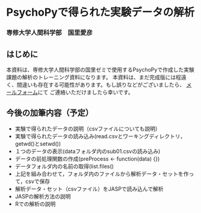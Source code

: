 # PsychoPyで得られた実験データの解析
### 専修大学人間科学部　国里愛彦

## はじめに
本資料は、専修大学人間科学部の国里ゼミで使用するPsychoPyで作成した実験課題の解析のトレーニング資料になります。
本資料は、まだ完成版には程遠く、間違いも存在する可能性があります。もし誤りなどがございましたら、
[メールフォーム](https://docs.google.com/forms/d/1OQ7pN-oQda1YwGvcTBga3oKkviI697uc9AQlGVhX2YI/viewform)にて
ご連絡いただけましたら幸いです。

## 今後の加筆内容（予定）

- 実験で得られたデータの説明（csvファイルについても説明）
- 実験で得られたデータの読み込み(read.csvとワーキングディレクトリ，getwd()とsetwd())
- １つのデータの表示(dataフォルダ内のsub01.csvの読み込み)
- データの前処理関数の作成(preProcess <- function(data) {})
- データフォルダ内の名前の取得(list.files()
- 上記を組み合わせて，フォルダ内のファイルから解析データ・セットを作って，csvで保存
- 解析データ・セット（csvファイル）をJASPで読み込んで解析
- JASPの解析方法の説明
- Rでの解析の説明
